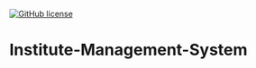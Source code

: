 <a href="https://github.com/Abdul-Moqueet/Institute-Management-System/blob/master/LICENSE"><img alt="GitHub license" src="https://img.shields.io/github/license/Abdul-Moqueet/Institute-Management-System"></a>

# Institute-Management-System
